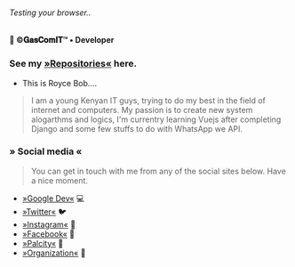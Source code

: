 ###### _Testing your browser.._
#### 🚀 ©𝐆𝐚𝐬𝐂𝐨𝐦𝐈𝐓™ • Developer

### See my [»Repositories«](https://github.com/Royce-B?tab=repositories) here.
- This is Royce Bob....
> I am a young Kenyan IT guys, trying to do my best in the field of internet and computers. My passion is to create new system alogarthms and logics, I'm currentry learning Vuejs after completing Django and some few stuffs to do with WhatsApp we API.

### » Social media « 
> You can get in touch with me from any of the social sites below. Have a nice moment.
- [»Google Dev«](https://g.dev/royce_b) 💻
- [»Twitter«](https://twitter.com/royce__bob) 🐦
- [»Instagram«](https://instagram.com/roycebobelwillie) 📸
- [»Facebook«](https://facebook.com/royceplusbob) 🏸
- [»Palcity«](https://palcity.com/royce.bob) 💒
- [»Organization«](https://github.com/kenyanofficial) 🏬

